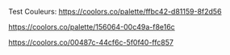 Test Couleurs: 
https://coolors.co/palette/ffbc42-d81159-8f2d56

https://coolors.co/palette/156064-00c49a-f8e16c

https://coolors.co/00487c-44cf6c-5f0f40-ffc857
